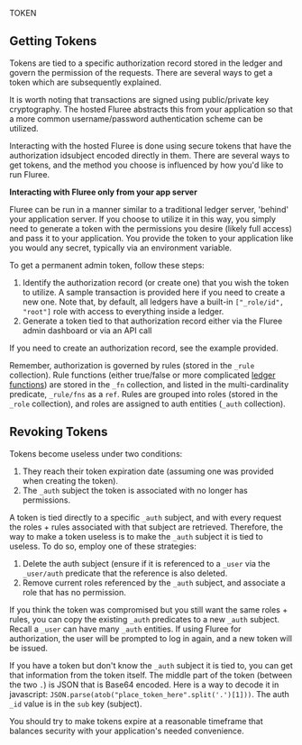 TOKEN


## Getting Tokens

Tokens are tied to a specific authorization record stored in the ledger and govern the permission of the requests. There are several ways to get a token which are subsequently explained.

It is worth noting that transactions are signed using public/private key cryptography. The hosted Fluree abstracts this from your application so that a more common username/password authentication scheme can be utilized.


Interacting with the hosted Fluree is done using secure tokens that have the authorization idsubject encoded directly in them. There are several ways to get tokens, and the method you choose is influenced by how you'd like to run Fluree.

**Interacting with Fluree only from your app server**

Fluree can be run in a manner similar to a traditional ledger server, 'behind' your application server. If you choose to utilize it in this way, you simply need to generate a token with the permissions you desire (likely full access) and pass it to your application. You provide the token to your application like you would any secret, typically via an environment variable.

To get a permanent admin token, follow these steps:

1. Identify the authorization record (or create one) that you wish the token to utilize. A sample transaction is provided here if you need to create a new one. Note that, by default, all ledgers have a built-in `["_role/id", "root"]` role with access to everything inside a ledger.
2. Generate a token tied to that authorization record either via the Fluree admin dashboard or via an API call

If you need to create an authorization record, see the example provided.

Remember, authorization is governed by rules (stored in the `_rule` collection). Rule functions (either true/false or more complicated [ledger functions](#ledger-functions)) are stored in the `_fn` collection, and listed in the multi-cardinality predicate, `_rule/fns` as a `ref`. Rules are grouped into roles (stored in the `_role` collection), and roles are assigned to auth entities (`_auth` collection).

## Revoking Tokens

Tokens become useless under two conditions:

1. They reach their token expiration date (assuming one was provided when creating the token).
2. The `_auth` subject the token is associated with no longer has permissions.

A token is tied directly to a specific `_auth` subject, and with every request the roles + rules associated with that subject are retrieved. Therefore, the way to make a token useless is to make the `_auth` subject it is tied to useless. To do so, employ one of these strategies:

1. Delete the auth subject (ensure if it is referenced to a `_user` via the `_user/auth` predicate that the reference is also deleted. 
2. Remove current roles referenced by the `_auth` subject, and associate a role that has no permission.

If you think the token was compromised but you still want the same roles + rules, you can copy the existing `_auth` predicates to a new `_auth` subject. Recall a `_user` can have many `_auth` entities. If using Fluree for authorization, the user will be prompted to log in again, and a new token will be issued.

If you have a token but don't know the `_auth` subject it is tied to, you can get that information from the token itself. The middle part of the token (between the two `.`) is JSON that is Base64 encoded. Here is a way to decode it in javascript: `JSON.parse(atob("place_token_here".split('.')[1]))`. The auth `_id` value is in the `sub` key (subject).

You should try to make tokens expire at a reasonable timeframe that balances security with your application's needed convenience.